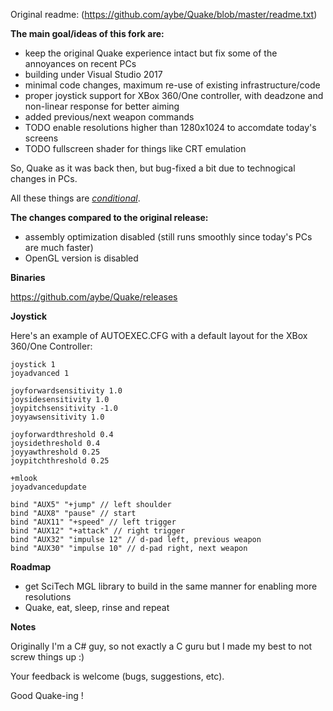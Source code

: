 Original readme: (https://github.com/aybe/Quake/blob/master/readme.txt)

**The main goal/ideas of this fork are:**
- keep the original Quake experience intact but fix some of the annoyances on recent PCs
- building under Visual Studio 2017
- minimal code changes, maximum re-use of existing infrastructure/code
- proper joystick support for XBox 360/One controller, with deadzone and non-linear response for better aiming
- added previous/next weapon commands
- TODO enable resolutions higher than 1280x1024 to accomdate today's screens
- TODO fullscreen shader for things like CRT emulation

So, Quake as it was back then, but bug-fixed a bit due to technogical changes in PCs.

All these things are [*conditional*](https://github.com/aybe/Quake/blob/master/WinQuake/Config.h).

**The changes compared to the original release:**
- assembly optimization disabled (still runs smoothly since today's PCs are much faster)
- OpenGL version is disabled

**Binaries**

https://github.com/aybe/Quake/releases

**Joystick**

Here's an example of AUTOEXEC.CFG with a default layout for the XBox 360/One Controller:

```
joystick 1
joyadvanced 1

joyforwardsensitivity 1.0
joysidesensitivity 1.0
joypitchsensitivity -1.0
joyyawsensitivity 1.0

joyforwardthreshold 0.4
joysidethreshold 0.4
joyyawthreshold 0.25
joypitchthreshold 0.25

+mlook
joyadvancedupdate

bind "AUX5" "+jump" // left shoulder
bind "AUX8" "pause" // start
bind "AUX11" "+speed" // left trigger
bind "AUX12" "+attack" // right trigger
bind "AUX32" "impulse 12" // d-pad left, previous weapon
bind "AUX30" "impulse 10" // d-pad right, next weapon
```

**Roadmap**
 - get SciTech MGL library to build in the same manner for enabling more resolutions
 - Quake, eat, sleep, rinse and repeat
 
**Notes**

Originally I'm a C# guy, so not exactly a C guru but I made my best to not screw things up :)

Your feedback is welcome (bugs, suggestions, etc).

Good Quake-ing !
